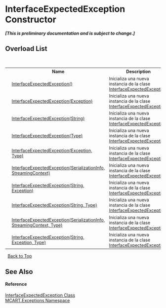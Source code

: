 # InterfaceExpectedException Constructor 
 _**\[This is preliminary documentation and is subject to change.\]**_


## Overload List
&nbsp;<table><tr><th></th><th>Name</th><th>Description</th></tr><tr><td>![Public method](media/pubmethod.gif "Public method")</td><td><a href="7f21abbb-f6f4-7e4a-27c3-30382e376c91">InterfaceExpectedException()</a></td><td>
Inicializa una nueva instancia de la clase <a href="8072c745-0d44-142b-1ff6-0b7fe8b76b82">InterfaceExpectedException</a>.</td></tr><tr><td>![Public method](media/pubmethod.gif "Public method")</td><td><a href="cea7fcb0-96fa-13d9-7b7e-606c150d6719">InterfaceExpectedException(Exception)</a></td><td>
Inicializa una nueva instancia de la clase <a href="8072c745-0d44-142b-1ff6-0b7fe8b76b82">InterfaceExpectedException</a>.</td></tr><tr><td>![Public method](media/pubmethod.gif "Public method")</td><td><a href="1b896bab-cfc8-5cde-a74f-8f5c14e79571">InterfaceExpectedException(String)</a></td><td>
Inicializa una nueva instancia de la clase <a href="8072c745-0d44-142b-1ff6-0b7fe8b76b82">InterfaceExpectedException</a>.</td></tr><tr><td>![Public method](media/pubmethod.gif "Public method")</td><td><a href="0faacee3-375b-43ff-c77f-05f0e1709c03">InterfaceExpectedException(Type)</a></td><td>
Inicializa una nueva instancia de la clase <a href="8072c745-0d44-142b-1ff6-0b7fe8b76b82">InterfaceExpectedException</a>.</td></tr><tr><td>![Public method](media/pubmethod.gif "Public method")</td><td><a href="35cd9137-4064-cfc7-5651-b9e95e9bfa95">InterfaceExpectedException(Exception, Type)</a></td><td>
Inicializa una nueva instancia de la clase <a href="8072c745-0d44-142b-1ff6-0b7fe8b76b82">InterfaceExpectedException</a>.</td></tr><tr><td>![Protected method](media/protmethod.gif "Protected method")</td><td><a href="709e9533-1d6d-39db-5d07-d281386dc386">InterfaceExpectedException(SerializationInfo, StreamingContext)</a></td><td>
Inicializa una nueva instancia de la clase <a href="8072c745-0d44-142b-1ff6-0b7fe8b76b82">InterfaceExpectedException</a>.</td></tr><tr><td>![Public method](media/pubmethod.gif "Public method")</td><td><a href="e9bae6d7-bb4d-1bec-4636-0b01a38ac443">InterfaceExpectedException(String, Exception)</a></td><td>
Inicializa una nueva instancia de la clase <a href="8072c745-0d44-142b-1ff6-0b7fe8b76b82">InterfaceExpectedException</a>.</td></tr><tr><td>![Public method](media/pubmethod.gif "Public method")</td><td><a href="e53166ce-7d07-e4c9-433c-11d5e9fbfb03">InterfaceExpectedException(String, Type)</a></td><td>
Inicializa una nueva instancia de la clase <a href="8072c745-0d44-142b-1ff6-0b7fe8b76b82">InterfaceExpectedException</a>.</td></tr><tr><td>![Protected method](media/protmethod.gif "Protected method")</td><td><a href="c8b14481-b573-e0b1-eacb-6b7b5f9778cf">InterfaceExpectedException(SerializationInfo, StreamingContext, Type)</a></td><td>
Inicializa una nueva instancia de la clase <a href="8072c745-0d44-142b-1ff6-0b7fe8b76b82">InterfaceExpectedException</a>.</td></tr><tr><td>![Public method](media/pubmethod.gif "Public method")</td><td><a href="8691b4c7-7a5b-e89c-27c6-d4f1650ec70c">InterfaceExpectedException(String, Exception, Type)</a></td><td>
Inicializa una nueva instancia de la clase <a href="8072c745-0d44-142b-1ff6-0b7fe8b76b82">InterfaceExpectedException</a>.</td></tr></table>&nbsp;
<a href="#interfaceexpectedexception-constructor">Back to Top</a>

## See Also


#### Reference
<a href="8072c745-0d44-142b-1ff6-0b7fe8b76b82">InterfaceExpectedException Class</a><br /><a href="36e6166c-cb29-ee06-1b8a-ebc61fae7b0a">MCART.Exceptions Namespace</a><br />